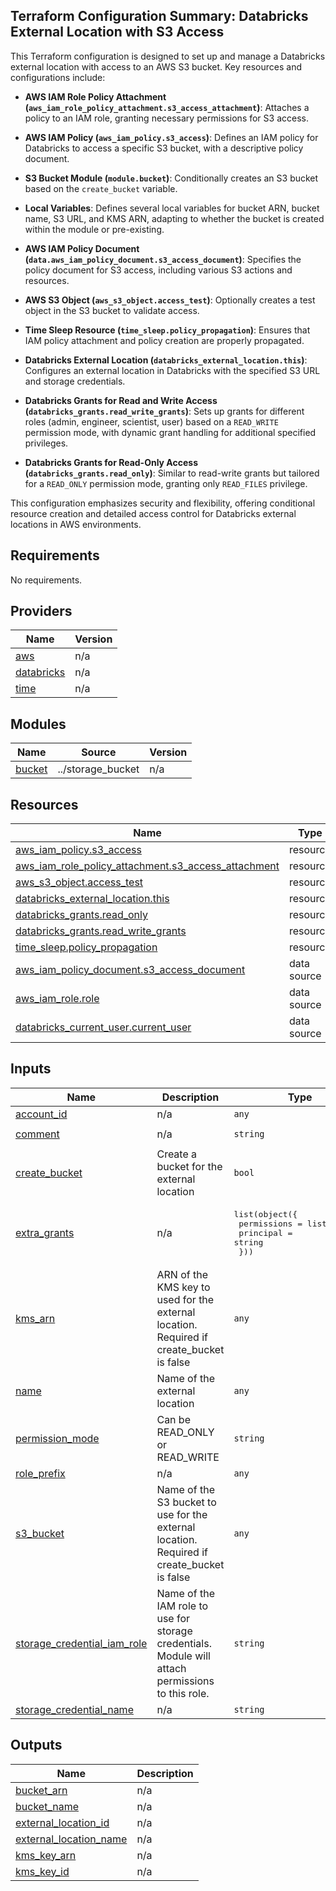 <!-- BEGIN_TF_DOCS -->
## Terraform Configuration Summary: Databricks External Location with S3 Access

This Terraform configuration is designed to set up and manage a Databricks external location with access to an AWS S3 bucket. Key resources and configurations include:

- **AWS IAM Role Policy Attachment (`aws_iam_role_policy_attachment.s3_access_attachment`)**: Attaches a policy to an IAM role, granting necessary permissions for S3 access.

- **AWS IAM Policy (`aws_iam_policy.s3_access`)**: Defines an IAM policy for Databricks to access a specific S3 bucket, with a descriptive policy document.

- **S3 Bucket Module (`module.bucket`)**: Conditionally creates an S3 bucket based on the `create_bucket` variable.

- **Local Variables**: Defines several local variables for bucket ARN, bucket name, S3 URL, and KMS ARN, adapting to whether the bucket is created within the module or pre-existing.

- **AWS IAM Policy Document (`data.aws_iam_policy_document.s3_access_document`)**: Specifies the policy document for S3 access, including various S3 actions and resources.

- **AWS S3 Object (`aws_s3_object.access_test`)**: Optionally creates a test object in the S3 bucket to validate access.

- **Time Sleep Resource (`time_sleep.policy_propagation`)**: Ensures that IAM policy attachment and policy creation are properly propagated.

- **Databricks External Location (`databricks_external_location.this`)**: Configures an external location in Databricks with the specified S3 URL and storage credentials.

- **Databricks Grants for Read and Write Access (`databricks_grants.read_write_grants`)**: Sets up grants for different roles (admin, engineer, scientist, user) based on a `READ_WRITE` permission mode, with dynamic grant handling for additional specified privileges.

- **Databricks Grants for Read-Only Access (`databricks_grants.read_only`)**: Similar to read-write grants but tailored for a `READ_ONLY` permission mode, granting only `READ_FILES` privilege.

This configuration emphasizes security and flexibility, offering conditional resource creation and detailed access control for Databricks external locations in AWS environments.

## Requirements

No requirements.

## Providers

| Name | Version |
|------|---------|
| <a name="provider_aws"></a> [aws](#provider\_aws) | n/a |
| <a name="provider_databricks"></a> [databricks](#provider\_databricks) | n/a |
| <a name="provider_time"></a> [time](#provider\_time) | n/a |

## Modules

| Name | Source | Version |
|------|--------|---------|
| <a name="module_bucket"></a> [bucket](#module\_bucket) | ../storage_bucket | n/a |

## Resources

| Name | Type |
|------|------|
| [aws_iam_policy.s3_access](https://registry.terraform.io/providers/hashicorp/aws/latest/docs/resources/iam_policy) | resource |
| [aws_iam_role_policy_attachment.s3_access_attachment](https://registry.terraform.io/providers/hashicorp/aws/latest/docs/resources/iam_role_policy_attachment) | resource |
| [aws_s3_object.access_test](https://registry.terraform.io/providers/hashicorp/aws/latest/docs/resources/s3_object) | resource |
| [databricks_external_location.this](https://registry.terraform.io/providers/databricks/databricks/latest/docs/resources/external_location) | resource |
| [databricks_grants.read_only](https://registry.terraform.io/providers/databricks/databricks/latest/docs/resources/grants) | resource |
| [databricks_grants.read_write_grants](https://registry.terraform.io/providers/databricks/databricks/latest/docs/resources/grants) | resource |
| [time_sleep.policy_propagation](https://registry.terraform.io/providers/hashicorp/time/latest/docs/resources/sleep) | resource |
| [aws_iam_policy_document.s3_access_document](https://registry.terraform.io/providers/hashicorp/aws/latest/docs/data-sources/iam_policy_document) | data source |
| [aws_iam_role.role](https://registry.terraform.io/providers/hashicorp/aws/latest/docs/data-sources/iam_role) | data source |
| [databricks_current_user.current_user](https://registry.terraform.io/providers/databricks/databricks/latest/docs/data-sources/current_user) | data source |

## Inputs

| Name | Description | Type | Default | Required |
|------|-------------|------|---------|:--------:|
| <a name="input_account_id"></a> [account\_id](#input\_account\_id) | n/a | `any` | `null` | no |
| <a name="input_comment"></a> [comment](#input\_comment) | n/a | `string` | `"Managed by Terraform"` | no |
| <a name="input_create_bucket"></a> [create\_bucket](#input\_create\_bucket) | Create a bucket for the external location | `bool` | `true` | no |
| <a name="input_extra_grants"></a> [extra\_grants](#input\_extra\_grants) | n/a | <pre>list(object({<br>    permissions = list(string)<br>    principal   = string<br>  }))</pre> | `[]` | no |
| <a name="input_kms_arn"></a> [kms\_arn](#input\_kms\_arn) | ARN of the KMS key to used for the external location. Required if create\_bucket is false | `any` | `null` | no |
| <a name="input_name"></a> [name](#input\_name) | Name of the external location | `any` | n/a | yes |
| <a name="input_permission_mode"></a> [permission\_mode](#input\_permission\_mode) | Can be READ\_ONLY or READ\_WRITE | `string` | `"READ_WRITE"` | no |
| <a name="input_role_prefix"></a> [role\_prefix](#input\_role\_prefix) | n/a | `any` | n/a | yes |
| <a name="input_s3_bucket"></a> [s3\_bucket](#input\_s3\_bucket) | Name of the S3 bucket to use for the external location. Required if create\_bucket is false | `any` | `null` | no |
| <a name="input_storage_credential_iam_role"></a> [storage\_credential\_iam\_role](#input\_storage\_credential\_iam\_role) | Name of the IAM role to use for storage credentials. Module will attach permissions to this role. | `string` | n/a | yes |
| <a name="input_storage_credential_name"></a> [storage\_credential\_name](#input\_storage\_credential\_name) | n/a | `string` | n/a | yes |

## Outputs

| Name | Description |
|------|-------------|
| <a name="output_bucket_arn"></a> [bucket\_arn](#output\_bucket\_arn) | n/a |
| <a name="output_bucket_name"></a> [bucket\_name](#output\_bucket\_name) | n/a |
| <a name="output_external_location_id"></a> [external\_location\_id](#output\_external\_location\_id) | n/a |
| <a name="output_external_location_name"></a> [external\_location\_name](#output\_external\_location\_name) | n/a |
| <a name="output_kms_key_arn"></a> [kms\_key\_arn](#output\_kms\_key\_arn) | n/a |
| <a name="output_kms_key_id"></a> [kms\_key\_id](#output\_kms\_key\_id) | n/a |
<!-- END_TF_DOCS -->
